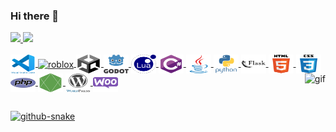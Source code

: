 ### Hi there 👋


 <div>
  <a href="https://github.com/RenanMsV">
  <img height="180em" src="https://github-readme-stats.vercel.app/api?username=RenanMsV&show_icons=true&theme=gotham&include_all_commits=true&count_private=true"/>
  <img height="180em" src="https://github-readme-stats.vercel.app/api/top-langs/?username=RenanMsV&layout=compact&langs_count=7&theme=gotham"/>
</div>
<div style="display: inline_block"><br>
  <img align="center" alt="vscode" height="30" width="40" src="https://raw.githubusercontent.com/devicons/devicon/master/icons/vscode/vscode-original-wordmark.svg">
  <img align="center" alt="roblox" height="25" width="25" src="https://upload.wikimedia.org/wikipedia/commons/thumb/6/6c/Roblox_Logo.svg/400px-Roblox_Logo.svg.png">
  <img align="center" alt="unity" height="30" width="40" src="https://raw.githubusercontent.com/devicons/devicon/master/icons/unity/unity-original.svg">
  <img align="center" alt="godot" height="30" width="40" src="https://raw.githubusercontent.com/devicons/devicon/master/icons/godot/godot-original-wordmark.svg">
  <img align="center" alt="lua" height="30" width="40" src="https://raw.githubusercontent.com/devicons/devicon/master/icons/lua/lua-original.svg">
  <img align="center" alt="Csharp" height="30" width="40" src="https://raw.githubusercontent.com/devicons/devicon/master/icons/csharp/csharp-original.svg">
  <img align="center" alt="Java" height="30" width="40" src="https://raw.githubusercontent.com/devicons/devicon/master/icons/java/java-original.svg">
  <img align="center" alt="Python" height="30" width="40" src="https://raw.githubusercontent.com/devicons/devicon/master/icons/python/python-original-wordmark.svg">
  <img align="center" alt="flask" height="30" width="40" src="https://raw.githubusercontent.com/devicons/devicon/master/icons/flask/flask-original-wordmark.svg">
  <img align="center" alt="HTML" height="30" width="40" src="https://raw.githubusercontent.com/devicons/devicon/master/icons/html5/html5-original-wordmark.svg">
  <img align="center" alt="CSS" height="30" width="40" src="https://raw.githubusercontent.com/devicons/devicon/master/icons/css3/css3-original-wordmark.svg">
  <img align="center" alt="php" height="30" width="40" src="https://raw.githubusercontent.com/devicons/devicon/master/icons/php/php-original.svg">
  <img align="center" alt="nodejs" height="30" width="40" src="https://raw.githubusercontent.com/devicons/devicon/master/icons/nodejs/nodejs-plain.svg">
  <img align="center" alt="wordpress" height="30" width="40" src="https://raw.githubusercontent.com/devicons/devicon/master/icons/wordpress/wordpress-original.svg">
  <img align="center" alt="woocommerce" height="30" width="40" src="https://raw.githubusercontent.com/devicons/devicon/master/icons/woocommerce/woocommerce-original.svg">
  <img align="right" alt="gif" src="https://i.imgur.com/zNSWQMa.gif">
</div>
  
  ##
  
<picture>
  <source media="(prefers-color-scheme: dark)" srcset="https://github.com/RenanMsV/RenanMsV/blob/output/github-contribution-grid-snake-dark.svg" />
  <source media="(prefers-color-scheme: light)" srcset="https://github.com/RenanMsV/RenanMsV/blob/output/github-contribution-grid-snake.svg" />
  <img alt="github-snake" src="https://github.com/RenanMsV/RenanMsV/blob/output/github-contribution-grid-snake.svg" />
</picture>
